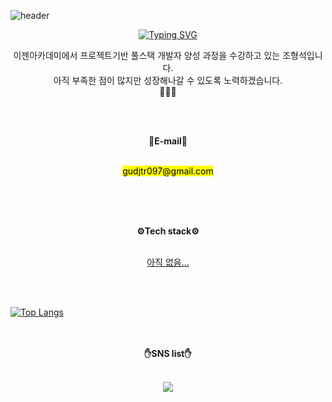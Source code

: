 ![header](https://capsule-render.vercel.app/api?type=rounded&color=auto&height=200&section=header&text=Passbob&fontSize=85)



<p align="center">
<a href="https://git.io/typing-svg"><img src="https://readme-typing-svg.demolab.com?font=Do+Hyeon&pause=1000&color=F091F7&width=435&height=60&lines=%EC%95%88%EB%85%95%ED%95%98%EC%84%B8%EC%9A%94+%EC%A1%B0%ED%98%95%EC%84%9D%EC%9D%98+%EA%B9%83%ED%97%88%EB%B8%8C%EC%9E%85%EB%8B%88%EB%8B%A4" alt="Typing SVG" /></a>
</p>

<p align="center">
  이젠아카데미에서 프로젝트기반 풀스택 개발자 양성 과정을 수강하고 있는 조형석입니다.<br>
  아직 부족한 점이 많지만 성장해나갈 수 있도록 노력하겠습니다.<br>
  👊👊👊
</p>
<br>
<br>
<p align="center">
    <Strong>📨E-mail📩</Strong><br><br>
</p>

<p align="center">
    <mark>gudjtr097@gmail.com</mark><br><br>
</p>
<br>
<br>
<p align="center">
    <Strong>⚙Tech stack⚙</Strong><br><br>
</p>
<p align="center">
<ins>아직 없음...</ins>
</p>
<br>
<br>



[![Top Langs](https://github-readme-stats.vercel.app/api/top-langs/?username=Passbob)](https://github.com/anuraghazra/github-readme-stats)
<br>
<br>
<br>
<p align="center">
    <Strong>✋SNS list✋</Strong><br><br>
</p>
<div align="center">
<a href="https://www.instagram.com/h_seok.0512/"><img src="https://img.shields.io/badge/Instagram-E4405F?style=flat-square&logo=Instagram&logoColor=white"/></a>
</div>

